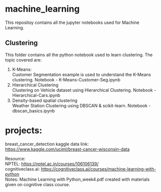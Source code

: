 # machine_learning
This repositoy contains all the jupyter notebooks used for Machine Learning.

## Clustering
This folder contains all the python notebook used to learn clustering. The topic covered are: 
1. K-Means:</br>
  Customer Segmentation example is used to understand the K-Means clustering. Notebook - K-Means-Customer-Seg.ipynb
2. Hierarchical Clustering</br>
  Clustering on Vehicle dataset using Hierarchical Clustering. Notebook - Hierarchical-Cars.ipynb
3. Density-based spatial clustering</br>
  Weather Station Clustering using DBSCAN & scikit-learn. Notebook - dbscan_basics.ipynb




# projects:
breast_cancer_detection
kaggle data link: https://www.kaggle.com/uciml/breast-cancer-wisconsin-data

Resource:</br>
NPTEL: https://nptel.ac.in/courses/106106139/ </br>
cognitiveclass.ai: https://cognitiveclass.ai/courses/machine-learning-with-python </br>
Notes: Machine Learning with Python_week4.pdf created with materials given on cognitive class course.
